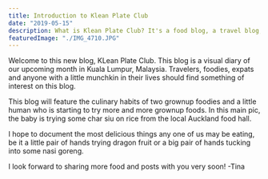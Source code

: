 ```yaml
---
title: Introduction to Klean Plate Club
date: "2019-05-15"
description: What is Klean Plate Club? It's a food blog, a travel blog, a baby-starting-solids blog, all focusing on our month in Kuala Lumpur.
featuredImage: "./IMG_4710.JPG"
---
```


Welcome to this new blog, KLean Plate Club. This blog is a visual diary of our upcoming month in Kuala Lumpur, Malaysia. Travelers, foodies, expats and anyone with a little munchkin in their lives should find something of interest on this blog.

This blog will feature the culinary habits of two grownup foodies and a little human who is starting to try more and more grownup foods. In this main pic, the baby is trying some char siu on rice from the local Auckland food hall.

I hope to document the most delicious things any one of us may be eating, be it a little pair of hands trying dragon fruit or a big pair of hands tucking into some nasi goreng.

I look forward to sharing more food and posts with you very soon! -Tina
